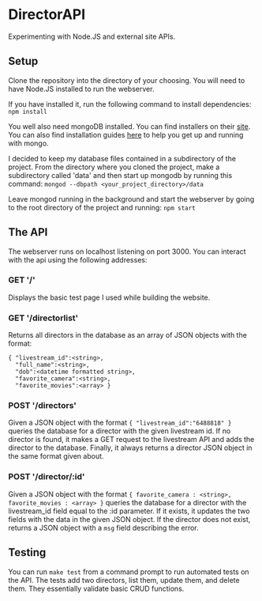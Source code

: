 # DirectorAPI
Experimenting with Node.JS and external site APIs.

## Setup
Clone the repository into the directory of your choosing.  You will need to have Node.JS installed to run the webserver. 
 
If you have installed it, run the following command to install dependencies: `npm install`

You well also need mongoDB installed.  You can find installers on their [site](http://www.mongodb.org/downloads). You can also
find installation guides [here](http://docs.mongodb.org/manual/installation/) to help you get up and running with mongo.

I decided to keep my database files contained in a subdirectory of the project.  From the directory where you cloned the project,
make a subdirectory called 'data' and then start up mongodb by running this command:
`mongod --dbpath <your_project_directory>/data`

Leave mongod running in the background and start the webserver by going to the root directory of the project and running:
`npm start`

## The API
The webserver runs on localhost listening on port 3000.  You can interact with the api using the following addresses:

### GET '/'
Displays the basic test page I used while building the website.

### GET '/directorlist'
Returns all directors in the database as an array of JSON objects with the format: 
```
{ "livestream_id":<string>,
  "full_name":<string>,
  "dob":<datetime formatted string>,
  "favorite_camera":<string>,
  "favorite_movies":<array> }
```

### POST '/directors'
Given a JSON object with the format `{ "livestream_id":"6488818" }` queries the database for a director with the given livestream
id.  If no director is found, it makes a GET request to the livestream API and adds the director to the database.  Finally, it 
always returns a director JSON object in the same format given about.

### POST '/director/:id'
Given a JSON object with the format `{ favorite_camera : <string>, favorite_movies : <array> }` queries the database for a 
director with the livestream_id field equal to the :id parameter.  If it exists, it updates the two fields with the data in the
given JSON object.  If the director does not exist, returns a JSON object with a `msg` field describing the error.

## Testing
You can run `make test` from a command prompt to run automated tests on the API.  The tests add two directors, list them, update 
them, and delete them.  They essentially validate basic CRUD functions. 

